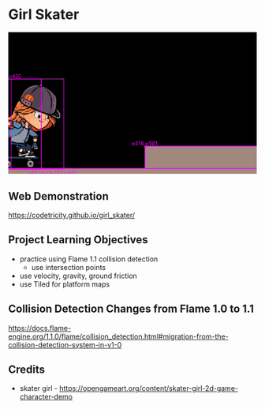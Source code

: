 # Girl Skater

![screenshot](readme/screenshot.gif)

## Web Demonstration

https://codetricity.github.io/girl_skater/

## Project Learning Objectives

* practice using Flame 1.1 collision detection
  * use intersection points
* use velocity, gravity, ground friction
* use Tiled for platform maps

## Collision Detection Changes from Flame 1.0 to 1.1

https://docs.flame-engine.org/1.1.0/flame/collision_detection.html#migration-from-the-collision-detection-system-in-v1-0


## Credits

* skater girl - https://opengameart.org/content/skater-girl-2d-game-character-demo